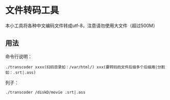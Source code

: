 # 文件转码工具

本小工具将各种中文编码文件转成utf-8，注意请勿使用大文件（超过500M）

## 用法

命令行说明：

    ./transcoder xxxx(扫码目录如：/var/html/) xxx(要转码的文件后缀多个后缀用|分割如：.srt|.ass)
    
列子：

    ./transcoder /diskD/movie .srt|.ass
